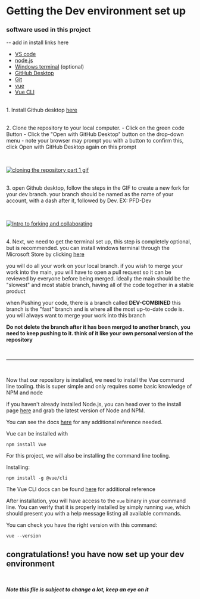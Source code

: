 # Getting the Dev environment set up

### **software used in this project**

-- add in install links here

- [VS code](https://code.visualstudio.com/)
- [node.js](https://nodejs.org/en/download/)
- [Windows terminal](https://www.microsoft.com/en-ca/p/windows-terminal/9n0dx20hk701?rtc=1#activetab=pivot:overviewtab) (optional)
- [GitHub Desktop](https://desktop.github.com/)
- [Git](https://git-scm.com/downloads)
- [vue](https://vuejs.org/v2/guide/installation.html)
- [Vue CLI](https://cli.vuejs.org/guide/installation.html)

<br>1. Install Github desktop [here](https://desktop.github.com/ "here")

<br>2. Clone the repository to your local computer. - Click on the green code Button - Click the "Open with GitHub Desktop" button on the drop-down menu - note your browser may prompt you with a button to confirm this, click Open with GitHub Desktop again on this prompt

<br>

[![cloning the repository part 1 gif](https://media.discordapp.net/attachments/913259753948446720/913273808536883241/install_ins_1.gif?width=720&height=527 "cloning the repository part 1 gif")](http://https://media.discordapp.net/attachments/913259753948446720/913273808536883241/install_ins_1.gif?width=720&height=527 "cloning the repository part 1 gif")

<br>3. open Github desktop, follow the steps in the GIF to create a new fork for your dev branch. your branch should be named as the name of your account, with a dash after it, followed by Dev. EX: PFD-Dev

<br>

[![Intro to forking and collaborating](https://media.discordapp.net/attachments/913259753948446720/913332772662288414/forking_-_intro_compressed.gif?width=720&height=514 "Intro to forking and collaborating")](https://cdn.discordapp.com/attachments/913259753948446720/913332772662288414/forking_-_intro_compressed.gif "Intro to forking and collaborating")

<br>4. Next, we need to get the terminal set up, this step is completely optional, but is recommended. you can install windows terminal through the Microsoft Store by clicking [here](http://https://www.microsoft.com/en-ca/p/windows-terminal/9n0dx20hk701?SilentAuth=1&wa=wsignin1.0&rtc=1#activetab=pivot:overviewtab "here")

you will do all your work on your local branch. if you wish to merge your work into the main, you will have to open a pull request so it can be reviewed by everyone before being merged. ideally the main should be the "slowest" and most stable branch, having all of the code together in a stable product

when Pushing your code, there is a branch called **DEV-COMBINED** this branch is the "fast" branch and is where all the most up-to-date code is. you will always want to merge your work into this branch

**Do not delete the branch after it has been merged to another branch, you need to keep pushing to it. think of it like your own personal version of the repository**

<br>

---

<br>

Now that our repository is installed, we need to install the Vue command line tooling. this is super simple and only requires some basic knowledge of NPM and node

if you haven't already installed Node.js, you can head over to the install page [here](https://nodejs.org/en/download/) and grab the latest version of Node and NPM.

You can see the docs [here](https://vuejs.org/v2/guide/installation.html) for any additional reference needed.

Vue can be installed with

    npm install Vue

For this project, we will also be installing the command line tooling.

Installing:

    npm install -g @vue/cli

The Vue CLI docs can be found [here](https://cli.vuejs.org/guide/installation.html) for additional reference

After installation, you will have access to the `vue` binary in your command line. You can verify that it is properly installed by simply running `vue`, which should present you with a help message listing all available commands.

You can check you have the right version with this command:

    vue --version

## congratulations! you have now set up your dev environment

<br>

**_Note this file is subject to change a lot, keep an eye on it_**
